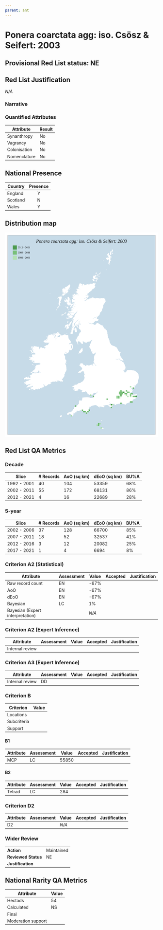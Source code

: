 ```yaml
---
parent: ant
---
```


# Ponera coarctata agg: iso. Csösz & Seifert: 2003

## Provisional Red List status: NE

## Red List Justification
*N/A*
### Narrative



### Quantified Attributes
|Attribute|Result|
|---|---|
|Synanthropy|No|
|Vagrancy|No|
|Colonisation|No|
|Nomenclature|No|




## National Presence
|Country|Presence
|---|:-:|
|England|Y|
|Scotland|N|
|Wales|Y|


## Distribution map
![](../map/506.svg)

## Red List QA Metrics
### Decade
| Slice | # Records | AoO (sq km) | dEoO (sq km) |BU%A |
|---|---|---|---|---|
|1992 - 2001|40|104|53359|68%|
|2002 - 2011|55|172|68131|86%|
|2012 - 2021|4|16|22689|28%|
### 5-year
| Slice | # Records | AoO (sq km) | dEoO (sq km) |BU%A |
|---|---|---|---|---|
|2002 - 2006|37|128|66700|85%|
|2007 - 2011|18|52|32537|41%|
|2012 - 2016|3|12|20082|25%|
|2017 - 2021|1|4|6694|8%|
### Criterion A2 (Statistical)
|Attribute|Assessment|Value|Accepted|Justification
|---|---|---|---|---|
|Raw record count|EN|-67%|||
|AoO|EN|-67%|||
|dEoO|EN|-67%|||
|Bayesian|LC|1%|||
|Bayesian (Expert interpretation)||*N/A*|||
### Criterion A2 (Expert Inference)
|Attribute|Assessment|Value|Accepted|Justification
|---|---|---|---|---|
|Internal review|||||
### Criterion A3 (Expert Inference)
|Attribute|Assessment|Value|Accepted|Justification
|---|---|---|---|---|
|Internal review|DD||||
### Criterion B
|Criterion| Value|
|---|---|
|Locations||
|Subcriteria||
|Support||
#### B1
|Attribute|Assessment|Value|Accepted|Justification
|---|---|---|---|---|
|MCP|LC|55850|||
#### B2
|Attribute|Assessment|Value|Accepted|Justification
|---|---|---|---|---|
|Tetrad|LC|284|||
### Criterion D2
|Attribute|Assessment|Value|Accepted|Justification
|---|---|---|---|---|
|D2||*N/A*|||
### Wider Review
|  |  |
|---|---|
|**Action**|Maintained|
|**Reviewed Status**|NE|
|**Justification**||


## National Rarity QA Metrics
|Attribute|Value|
|---|---|
|Hectads|54|
|Calculated|NS|
|Final||
|Moderation support||


